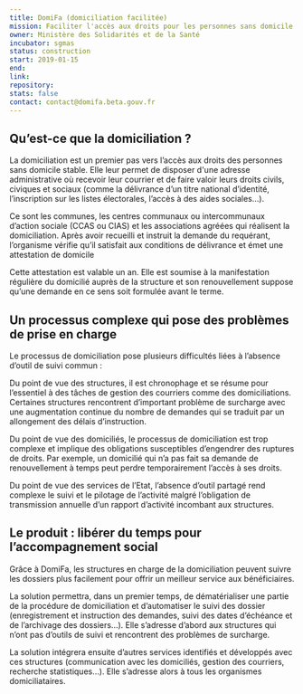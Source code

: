 ```yaml
---
title: DomiFa (domiciliation facilitée) 
mission: Faciliter l'accès aux droits pour les personnes sans domicile stable, en simplifiant la gestion de la domiciliation 
owner: Ministère des Solidarités et de la Santé 
incubator: sgmas 
status: construction 
start: 2019-01-15 
end: 
link: 
repository: 
stats: false
contact: contact@domifa.beta.gouv.fr
---
```


## Qu’est-ce que la domiciliation ? 

La domiciliation est un premier pas vers l’accès aux droits des personnes sans domicile stable. Elle leur permet de disposer d'une adresse administrative où recevoir leur courrier et de faire valoir leurs droits civils, civiques et sociaux (comme la délivrance d’un titre national d’identité, l’inscription sur les listes électorales, l’accès à des aides sociales…).

Ce sont les communes, les centres communaux ou intercommunaux d’action sociale (CCAS ou CIAS) et les associations agréées qui réalisent la domiciliation. Après avoir recueilli et instruit la demande du requérant, l’organisme vérifie qu’il satisfait aux conditions de délivrance et émet une attestation de domicile

Cette attestation est valable un an. Elle est soumise à la manifestation régulière du domicilié auprès de la structure et son renouvellement suppose qu’une demande en ce sens soit formulée avant le terme. 

## Un processus complexe qui pose des problèmes de prise en charge

Le processus de domiciliation pose plusieurs difficultés liées à l’absence d’outil de suivi commun :

Du point de vue des structures, il est chronophage et se résume pour l’essentiel à des tâches de gestion des courriers comme des domiciliations. Certaines structures rencontrent d’important problème de surcharge avec une augmentation continue du nombre de demandes qui se traduit par un allongement des délais d’instruction. 

Du point de vue des domiciliés, le processus de domiciliation est trop complexe et implique des obligations susceptibles d’engendrer des ruptures de droits. Par exemple, un domicilié qui n’a pas fait sa demande de renouvellement à temps peut perdre temporairement l’accès à ses droits. 

Du point de vue des services de l’Etat, l’absence d’outil partagé rend complexe le suivi et le pilotage de l’activité malgré l’obligation de transmission annuelle d’un rapport d’activité incombant aux structures. 

## Le produit : libérer du temps pour l’accompagnement social

Grâce à DomiFa, les structures en charge de la domiciliation peuvent suivre les dossiers plus facilement pour offrir un meilleur service aux bénéficiaires.

La solution permettra, dans un premier temps, de dématérialiser une partie de la procédure de domiciliation et d’automatiser le suivi des dossier (enregistrement et instruction des demandes, suivi des dates d’échéance et de l’archivage des dossiers...). Elle s’adresse d’abord aux structures qui n’ont pas d’outils de suivi et rencontrent des problèmes de surcharge. 

La solution intégrera ensuite d’autres services identifiés et développés avec ces structures (communication avec les domiciliés, gestion des courriers, recherche statistiques…). Elle s’adresse alors à tous les organismes domiciliataires. 


